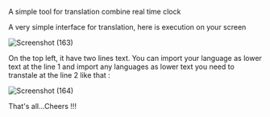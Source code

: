 A simple tool for translation combine real time clock

A very simple interface for translation, here is execution on your screen


![Screenshot (163)](https://user-images.githubusercontent.com/100022706/188744921-26e9f0b2-60e1-42f4-b001-fc260d9feec7.png)

On the top left, it have two lines text. You can import your language as lower text at the line 1 and import any languages as lower text you need to transtale at the line 2 like that : 


![Screenshot (164)](https://user-images.githubusercontent.com/100022706/188745550-64ae3d90-dec3-424b-ba97-e7bda2b4829a.png)



That's all...Cheers !!!

